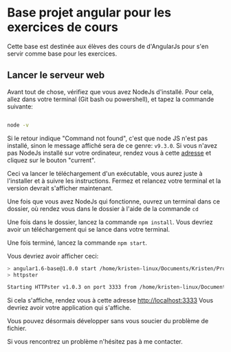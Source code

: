 # Base projet angular pour les exercices de cours

Cette base est destinée aux élèves des cours de d'AngularJs pour s'en servir comme base pour les exercices.

## Lancer le serveur web 

Avant tout de chose, vérifiez que vous avez NodeJs d'installé.
Pour cela, allez dans votre terminal (Git bash ou powershell), et tapez la commande suivante:

``` bash

node -v

```

Si le retour indique "Command not found", c'est que node JS n'est pas installé, sinon le message affiché sera de ce genre: `v9.3.0`.
Si vous n'avez pas NodeJs installé sur votre ordinateur, rendez vous à cette [adresse](https://nodejs.org/en/) et cliquez sur le bouton "current".

Ceci va lancer le téléchargement d'un exécutable, vous aurez juste à l'installer et à suivre les instructions.
Fermez et relancez votre terminal et la version devrait s'afficher maintenant.

Une fois que vous avez NodeJs qui fonctionne, ouvrez un terminal dans ce dossier, où rendez vous dans le dossier à l'aide de la commande `cd`

Une fois dans le dossier, lancez la commande `npm install`.
Vous devriez avoir un téléchargement qui se lance dans votre terminal.

Une fois terminé, lancez la commande `npm start`.

Vous devriez avoir afficher ceci:
``` bash
> angular1.6-base@1.0.0 start /home/kristen-linux/Documents/Kristen/Projects/angular1.6-base
> httpster

Starting HTTPster v1.0.3 on port 3333 from /home/kristen-linux/Documents/Kristen/Projects/angular1.6-base
```

Si cela s'affiche, rendez vous à cette adresse [http://localhost:3333](http://localhost:3333)
Vous devriez avoir votre application qui s'affiche.

Vous pouvez désormais développer sans vous soucier du problème de fichier.

Si vous rencontrez un problème n'hésitez pas à me contacter.